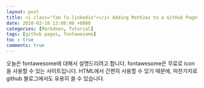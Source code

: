 ```yaml
---
layout: post
title: <i class="fab fa-linkedin"></i> Adding MathJax to a GitHub Pages
date: 2020-02-18 13:08:00 +0800
categories: [Markdown, Tutorial]
tags: [github pages, fontawesome]
toc : true
comments: true
---
```


오늘은 fontawesome에 대해서 설명드리려고 합니다.
fontawesome은 무료로 icon을 사용할 수 있는 사이트입니다.
HTML에서 간편히 사용할 수 있기 때문에, 마찬가지로 github 블로그에서도 유용히 쓸 수 있습니다.

